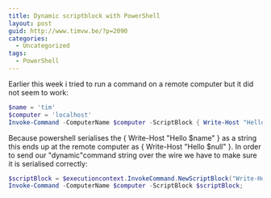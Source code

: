 ```yaml
---
title: Dynamic scriptblock with PowerShell
layout: post
guid: http://www.timvw.be/?p=2090
categories:
  - Uncategorized
tags:
  - PowerShell
---
```

Earlier this week i tried to run a command on a remote computer but it did not seem to work:

```powershell
$name = 'tim'
$computer = 'localhost'
Invoke-Command -ComputerName $computer -ScriptBlock { Write-Host "Hello $name" }
```

Because powershell serialises the { Write-Host "Hello $name" } as a string this ends up at the remote computer as { Write-Host "Hello $null" }. In order to send our "dynamic"command string over the wire we have to make sure it is serialised correctly:

```powershell
$scriptBlock = $executioncontext.InvokeCommand.NewScriptBlock("Write-Host \`"Hello $name\`"");
Invoke-Command -ComputerName $computer -ScriptBlock $scriptBlock;
```
